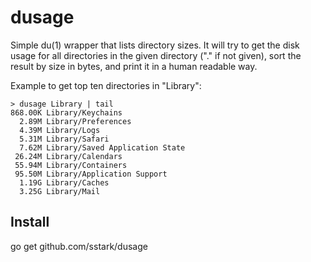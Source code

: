 dusage
======

Simple du(1) wrapper that lists directory sizes. It will try to get the disk
usage for all directories in the given directory ("." if not given), sort the
result by size in bytes, and print it in a human readable way.

Example to get top ten directories in "Library":

    > dusage Library | tail   
    868.00K	Library/Keychains
      2.89M	Library/Preferences
      4.39M	Library/Logs
      5.31M	Library/Safari
      7.62M	Library/Saved Application State
     26.24M	Library/Calendars
     55.94M	Library/Containers
     95.50M	Library/Application Support
      1.19G	Library/Caches
      3.25G	Library/Mail

Install
-------

go get github.com/sstark/dusage


